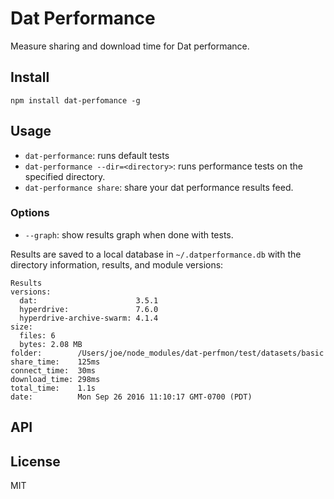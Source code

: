 # Dat Performance

Measure sharing and download time for Dat performance.

## Install

```
npm install dat-perfomance -g
```

## Usage

* `dat-performance`: runs default tests
* `dat-performance --dir=<directory>`: runs performance tests on the specified directory.
* `dat-performance share`: share your dat performance results feed.

### Options

* `--graph`: show results graph when done with tests.

Results are saved to a local database in `~/.datperformance.db` with the directory information, results, and module versions:

```
Results
versions:
  dat:                      3.5.1
  hyperdrive:               7.6.0
  hyperdrive-archive-swarm: 4.1.4
size:
  files: 6
  bytes: 2.08 MB
folder:        /Users/joe/node_modules/dat-perfmon/test/datasets/basic
share_time:    125ms
connect_time:  30ms
download_time: 298ms
total_time:    1.1s
date:          Mon Sep 26 2016 11:10:17 GMT-0700 (PDT)
```

## API


## License

MIT
